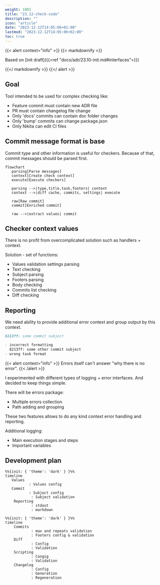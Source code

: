 ```yaml
---
weight: 1001
title: "23.12-check-code"
description: ""
icon: "article"
date: "2023-12-12T14:05:06+02:00"
lastmod: "2023-12-12T14:05:06+02:00"
toc: true
---
```


{{< alert context="info" >}}
{{< markdownify >}}

Based on [init draft]({{<ref "docs/adr/23.10-init.md#interfaces">}})

{{</ markdownify >}}
{{</ alert >}}

## Goal

Tool intended to be used for complex checking like:

- Feature commit must contain new ADR file
- PR must contain changelog file change
- Only 'docs' commits can contain doc folder changes
- Only 'bump' commits can change package.json
- Only Nikita can edit CI files

## Commit message format is base

Commit type and other information is useful for checkers.
Because of that, commit messages should be parsed first.

```mermaid
flowchart
   parsing[Parse messages]
   context[Create check context]
   execute[Execute checkers]

   parsing -->|type,title,task,footers| context
   context -->|diff cache, commits, settings| execute

   raw[Raw commit]
   commit[Enriched commit]

   raw -->|extract values| commit
```

## Checker context values

There is no profit from overcomplicated solution such as handlers + context.

Solution - set of functions:

- Values validation settings parsing
- Text checking
- Subject parsing
- Footers parsing
- Body checking
- Commits list checking
- Diff checking

## Reporting

We need ability to provide additional error context and group output by this context.

```markdown
8213ff: some commit subject

- incorrect formatting
  8213ff: some other commit subject
- wrong task format
```

{{< alert context="info" >}}
Errors itself can't answer "why there is no error".
{{< /alert >}}

I experimented with different types of logging + error interfaces.
And decided to keep things simple.

There will be errors package:

- Multiple errors collection
- Path adding and grouping

These two features allows to do any kind context error handling and reporting.

Additional logging:

- Main execution stages and steps
- Important variables

## Development plan

```mermaid
%%{init: { 'theme': 'dark' } }%%
timeline
   Values
           : Values config
   Commit
           : Subject config
            : Subject validation
    Reporting
            : stdout
            : markdown
```

```mermaid
%%{init: { 'theme': 'dark' } }%%
timeline
    Commits
            : max and repeats validation
            : Footers config & validation
    Diff
            : Config
            : Validation
    Scripting
            : Congig
            : Validation
    Changelog
            : Config
            : Generation
            : Regeneration
```
